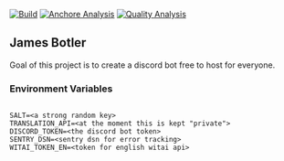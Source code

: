 [![Build](https://github.com/ralphschuler/jamesbotler/actions/workflows/publish.yml/badge.svg)](https://github.com/ralphschuler/jamesbotler/actions/workflows/publish.yml)
[![Anchore Analysis](https://github.com/ralphschuler/jamesbotler/actions/workflows/anchore-analysis.yml/badge.svg)](https://github.com/ralphschuler/jamesbotler/actions/workflows/anchore-analysis.yml)
[![Quality Analysis](https://github.com/ralphschuler/jamesbotler/actions/workflows/quality-analysis.yml/badge.svg)](https://github.com/ralphschuler/jamesbotler/actions/workflows/quality-analysis.yml)

## James Botler

Goal of this project is to create a discord bot free to host for everyone.

### Environment Variables

```.env

SALT=<a strong random key>
TRANSLATION_API=<at the moment this is kept "private">
DISCORD_TOKEN=<the discord bot token>
SENTRY_DSN=<sentry dsn for error tracking>
WITAI_TOKEN_EN=<token for english witai api>

```
